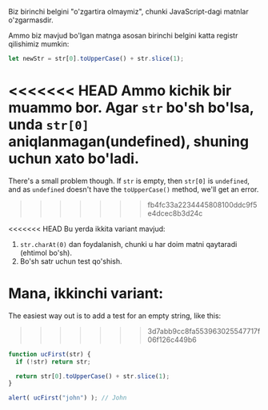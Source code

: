 Biz birinchi belgini "o'zgartira olmaymiz", chunki JavaScript-dagi matnlar o'zgarmasdir.

Ammo biz mavjud bo'lgan matnga asosan birinchi belgini katta registr qilishimiz mumkin:

```js
let newStr = str[0].toUpperCase() + str.slice(1);
```

<<<<<<< HEAD
Ammo kichik bir muammo bor. Agar `str` bo'sh bo'lsa, unda `str[0]` aniqlanmagan(undefined), shuning uchun xato bo'ladi.
=======
There's a small problem though. If `str` is empty, then `str[0]` is `undefined`, and as `undefined` doesn't have the `toUpperCase()` method, we'll get an error.
>>>>>>> fb4fc33a2234445808100ddc9f5e4dcec8b3d24c

<<<<<<< HEAD
Bu yerda ikkita variant mavjud:

1. `str.charAt(0)` dan foydalanish, chunki u har doim matni qaytaradi (ehtimol bo'sh).
2. Bo'sh satr uchun test qo'shish.

Mana, ikkinchi variant:
=======
The easiest way out is to add a test for an empty string, like this:
>>>>>>> 3d7abb9cc8fa553963025547717f06f126c449b6

```js run demo
function ucFirst(str) {
  if (!str) return str;

  return str[0].toUpperCase() + str.slice(1);
}

alert( ucFirst("john") ); // John
```
